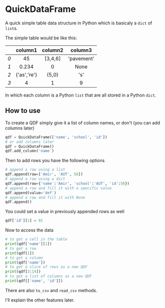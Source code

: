 # QuickDataFrame
A quick simple table data structure in Python which is basicaly a `dict` of `list`s.

The simple table would be like this:

|     | column1 | column2 | column3 |
:---: | :-----: | :-----: | :-----: |
_0_   | 45  | [3,4,6] | 'pavement'  |
_1_   |  0.234  | 0       |  None   |
_2_   | {'as','re'} | (5,0)  |  's' |
_3_   | 4 | 1  |  9 |

In which each column is a Python `list` that are all stored in a Python `dict`.

## How to use
To create a QDF simply give it a list of column names, or don't (you can add columns later)
```python
qdf = QuickDataFrame(['name', 'school', 'id'])
# or add columns later
qdf = QuickDataFrame()
qdf.add_column('name')
```


Then to add rows you have the following options
```python
# append a row using a list
qdf.append(row=['Amir', 'AUT', 56])
# append a row using a dict
qdf.append(row={'name':'Amir', 'school':'AUT', 'id':56})
# append a row and fill it with a specific value
qdf.append(value='def')
# append a row and fill it with None
qdf.append()
```
You could set a value in previously appended rows as well
```python
qdf['id'][1] = 91
```
Now to access the data
```python
# to get a cell in the table
print(qdf['name'][1])
# to get a row
print(qdf[1])
# to get a column
print(qdf['name'])
# to get a slice of rows as a new QDF
print(qdf[3:14])
# to get a list of columns as a new QDF
print(qdf[['name', 'id']]) 
```
There are also `to_csv` and `read_csv` methods.


I'll explain the other features later.